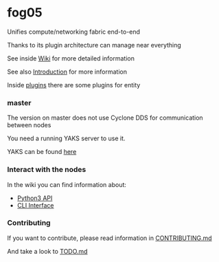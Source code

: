 # fog05

Unifies compute/networking fabric end-to-end

Thanks to its plugin architecture can manage near everything

See inside [Wiki](https://github.com/eclipse/fog05/wiki) for more detailed information

See also [Introduction](https://github.com/eclipse/fog05/blob/master/Introduction.md) for more information

Inside [plugins](./plugins) there are some plugins for entity

### master

The version on master does not use Cyclone DDS for communication between nodes

You need a running YAKS server to use it.

YAKS can be found [here](https://www.dropbox.com/sh/1imfyzw1z7hkeuy/AADnkkWVLXNU2eB8v4h861xXa)

### Interact with the nodes

In the wiki you can find information about:

- [Python3 API](https://github.com/eclipse/fog05/wiki/fog05-Python-API)
- [CLI Interface](https://github.com/eclipse/fog05/wiki/CLI-Interface)


### Contributing

If you want to contribute, please read information in [CONTRIBUTING.md](./CONTRIBUTING.md)

And take a look to [TODO.md](./TODO.md)
